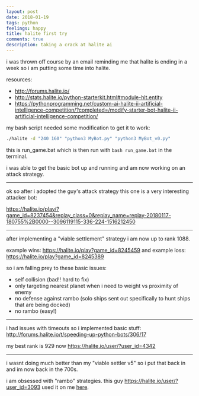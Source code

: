 ```yaml
---
layout: post
date: 2018-01-19
tags: python
feelings: happy
title: halite first try
comments: true
description: taking a crack at halite ai
---
```


i was thrown off course by an email reminding me that halite is ending in a week so i am putting some time into halite.

resources:
- <http://forums.halite.io/>
- <http://stats.halite.io/python-starterkit.html#module-hlt.entity>
- <https://pythonprogramming.net/custom-ai-halite-ii-artificial-intelligence-competition/?completed=/modify-starter-bot-halite-ii-artificial-intelligence-competition/>

my bash script needed some modification to get it to work:
```bash
./halite -d "240 160" "python3 MyBot.py" "python3 MyBot_v0.py"
```

this is run_game.bat which is then run with `bash run_game.bat` in the terminal.

i was able to get the basic bot up and running and am now working on an attack strategy.

---

ok so after i adopted the guy's attack strategy this one is a very interesting attacker bot:

<https://halite.io/play/?game_id=8237454&replay_class=0&replay_name=replay-20180117-180755%2B0000--3096119115-336-224-1516212450>

---

after implementing a "viable settlement" strategy i am now up to rank 1088.

example wins: <https://halite.io/play?game_id=8245459> and example loss: <https://halite.io/play?game_id=8245389>

so i am falling prey to these basic issues:

- self collision (bad!! hard to fix)
- only targeting nearest planet when i need to weight vs proximity of enemy
- no defense against rambo (solo ships sent out specifically to hunt ships that are being docked)
- no rambo (easy!)

---

i had issues with timeouts so i implemented basic stuff: <http://forums.halite.io/t/speeding-up-python-bots/306/17>

my best rank is 929 now <https://halite.io/user/?user_id=4342>

---

i wasnt doing much better than my "viable settler v5" so i put that back in and im now back in the 700s.

i am obsessed with "rambo" strategies. this guy <https://halite.io/user/?user_id=3093> used it on me [here](https://halite.io/play/?game_id=8292542).
